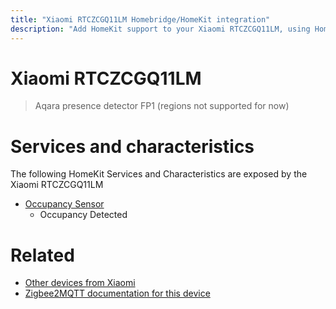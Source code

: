 ```yaml
---
title: "Xiaomi RTCZCGQ11LM Homebridge/HomeKit integration"
description: "Add HomeKit support to your Xiaomi RTCZCGQ11LM, using Homebridge, Zigbee2MQTT and homebridge-z2m."
---
```

<!---
This file has been GENERATED using src/docgen/docgen.ts
DO NOT EDIT THIS FILE MANUALLY!
-->
# Xiaomi RTCZCGQ11LM
> Aqara presence detector FP1 (regions not supported for now)


# Services and characteristics
The following HomeKit Services and Characteristics are exposed by
the Xiaomi RTCZCGQ11LM

* [Occupancy Sensor](../../sensors.md)
  * Occupancy Detected


# Related
* [Other devices from Xiaomi](../index.md#xiaomi)
* [Zigbee2MQTT documentation for this device](https://www.zigbee2mqtt.io/devices/RTCZCGQ11LM.html)